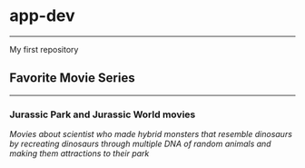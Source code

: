 # app-dev
---
My first repository
## Favorite Movie Series
---
### Jurassic Park and Jurassic World movies
*Movies about scientist who made hybrid monsters that resemble dinosaurs by recreating dinosaurs through multiple DNA of random animals and making them attractions to their park*
